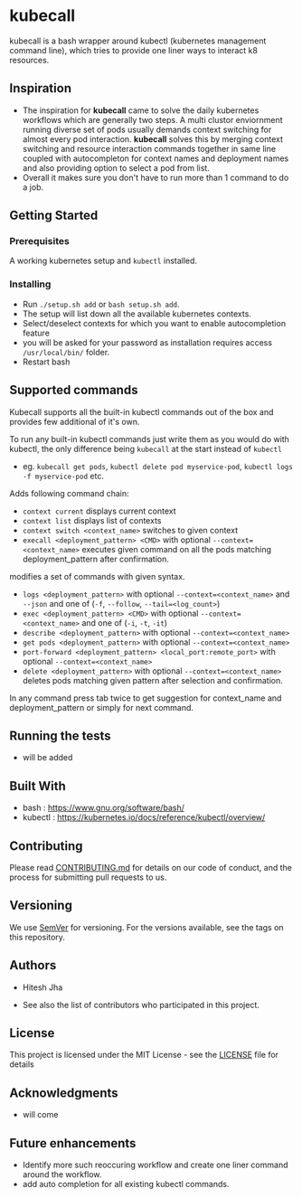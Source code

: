 # kubecall
kubecall is a bash wrapper around kubectl (kubernetes management command line), which tries to provide one liner ways to interact k8 resources.

## Inspiration
* The inspiration for **kubecall** came to solve the daily kubernetes workflows which are generally two steps. A multi clustor enviornment running diverse set of pods usually demands context switching for almost every pod interaction.
**kubecall** solves this by merging context switching and resource interaction commands together in same line coupled with autocompleton for context names and deployment names and also providing option to select a pod from list.
* Overall it makes sure you don't have to run more than 1 command to do a job.

## Getting Started

### Prerequisites
A working kubernetes setup and `kubectl` installed.

### Installing
* Run `./setup.sh add` or `bash setup.sh add`.
* The setup will list down all the available kubernetes contexts.
* Select/deselect contexts for which you want to enable autocompletion feature
* you will be asked for your password as installation requires access `/usr/local/bin/` folder.
* Restart bash

## Supported commands
Kubecall supports all the built-in kubectl commands out of the box and provides few additional of it's own.

To run any built-in kubectl commands just write them as you would do with kubectl, the only difference being `kubecall` at the start instead of `kubectl`
* eg. `kubecall get pods`, `kubectl delete pod myservice-pod`, `kubectl logs -f myservice-pod` etc.

Adds following command chain:
* `context current` displays current context
* `context list` displays list of contexts
* `context switch <context_name>` switches to given context
* `execall <deployment_pattern> <CMD>` with optional `--context=<context_name>` executes given command on all the pods matching deployment_pattern after confirmation.

modifies a set of commands with given syntax.
* `logs <deployment_pattern>` with optional `--context=<context_name>` and `--json` and one of (`-f`, `--follow`, `--tail=<log_count>`)
* `exec <deployment_pattern> <CMD>` with optional `--context=<context_name>` and one of (`-i`, `-t`, `-it`)
* `describe <deployment_pattern>` with optional `--context=<context_name>`
* `get pods <deployment_pattern>` with optional `--context=<context_name>`
* `port-forward <deployment_pattern> <local_port:remote_port>` with optional `--context=<context_name>`
* `delete <deployment_pattern>` with optional `--context=<context_name>` deletes pods matching given pattern after selection and confirmation.

In any command press tab twice to get suggestion for context_name and deployment_pattern or simply for next command.

## Running the tests
* will be added

## Built With
* bash : https://www.gnu.org/software/bash/
* kubectl : https://kubernetes.io/docs/reference/kubectl/overview/

## Contributing
Please read <a href="https://github.com/jha-hitesh/kubecall/blob/master/CONTRIBUTING.md">CONTRIBUTING.md</a> for details on our code of conduct, and the process for submitting pull requests to us.

## Versioning
We use <a href="https://semver.org/">SemVer</a> for versioning. For the versions available, see the tags on this repository.

## Authors
* Hitesh Jha

* See also the list of contributors who participated in this project.

## License
This project is licensed under the MIT License - see the <a href="https://github.com/jha-hitesh/kubecall/blob/master/LICENSE">LICENSE</a> file for details

## Acknowledgments
* will come

## Future enhancements
* Identify more such reoccuring workflow and create one liner command around the workflow.
* add auto completion for all existing kubectl commands.
